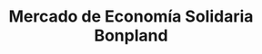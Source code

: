---
title: "Mercado de Economía Solidaria Bonpland"
url: /ciudad-autonoma-de-buenos-aires/mercado-de-economia-solidaria-bonpland/
shop: general
---